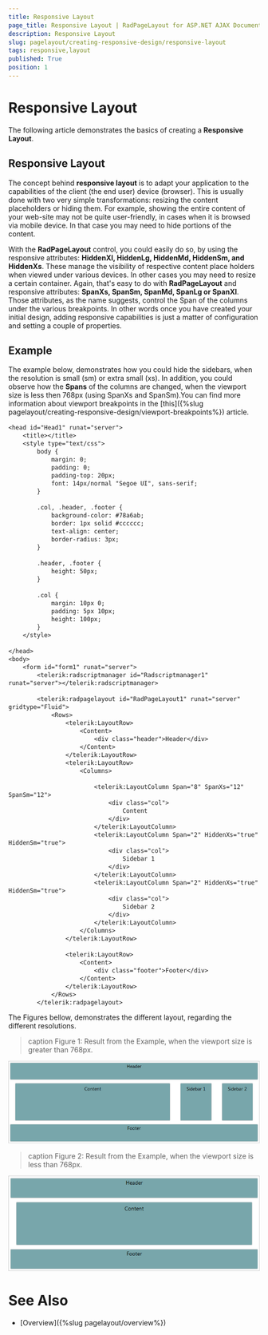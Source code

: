```yaml
---
title: Responsive Layout
page_title: Responsive Layout | RadPageLayout for ASP.NET AJAX Documentation
description: Responsive Layout
slug: pagelayout/creating-responsive-design/responsive-layout
tags: responsive,layout
published: True
position: 1
---
```


# Responsive Layout



The following article demonstrates the basics of creating a **Responsive Layout**.

## Responsive Layout

The concept behind **responsive layout** is to adapt your application to the capabilities of the client (the end user) device (browser). This is usually done with two very simple transformations: resizing the content placeholders or hiding them. For example, showing the entire content of your web-site may not be quite user-friendly, in cases when it is browsed via mobile device. In that case you may need to hide portions of the content.

With the **RadPageLayout** control, you could easily do so, by using the responsive attributes: **HiddenXl, HiddenLg, HiddenMd, HiddenSm, and HiddenXs**. These manage the visibility of respective content place holders when viewed under various devices. In other cases you may need to resize a certain container. Again, that's easy to do with **RadPageLayout** and responsive attributes: **SpanXs, SpanSm, SpanMd, SpanLg or SpanXl**. Those attributes, as the name suggests, control the Span of the columns under the various breakpoints. In other words once you have created your initial design, adding responsive capabilities is just a matter of configuration and setting a couple of properties.

## Example

The example below, demonstrates how you could hide the sidebars, when the resolution is small (sm) or extra small (xs). In addition, you could observe how the **Spans** of the columns are changed, when the viewport size is less then 768px (using SpanXs and SpanSm).You can find more information about viewport breakpoints in the [this]({%slug pagelayout/creating-responsive-design/viewport-breakpoints%}) article.

````ASPNET
<head id="Head1" runat="server">
    <title></title>
    <style type="text/css">
        body {
            margin: 0;
            padding: 0;
            padding-top: 20px;
            font: 14px/normal "Segoe UI", sans-serif;
        }

        .col, .header, .footer {
            background-color: #78a6ab;
            border: 1px solid #cccccc;
            text-align: center;
            border-radius: 3px;
        }

        .header, .footer {
            height: 50px;
        }

        .col {
            margin: 10px 0;
            padding: 5px 10px;
            height: 100px;
        }
    </style>

</head>
<body>
    <form id="form1" runat="server">
        <telerik:radscriptmanager id="Radscriptmanager1" runat="server"></telerik:radscriptmanager>

        <telerik:radpagelayout id="RadPageLayout1" runat="server" gridtype="Fluid">
            <Rows>
                <telerik:LayoutRow>
                    <Content>
                        <div class="header">Header</div>
                    </Content>
                </telerik:LayoutRow>
                <telerik:LayoutRow>
                    <Columns>

                        <telerik:LayoutColumn Span="8" SpanXs="12" SpanSm="12">
                            <div class="col">
                                Content
                            </div>
                        </telerik:LayoutColumn>
                        <telerik:LayoutColumn Span="2" HiddenXs="true" HiddenSm="true">
                            <div class="col">
                                Sidebar 1
                            </div>
                        </telerik:LayoutColumn>
                        <telerik:LayoutColumn Span="2" HiddenXs="true" HiddenSm="true">
                            <div class="col">
                                Sidebar 2
                            </div>
                        </telerik:LayoutColumn>
                    </Columns>
                </telerik:LayoutRow>

                <telerik:LayoutRow>
                    <Content>
                        <div class="footer">Footer</div>
                    </Content>
                </telerik:LayoutRow>
            </Rows>
		</telerik:radpagelayout>
````



The Figures bellow, demonstrates the different layout, regarding the different resolutions. 
>caption Figure 1: Result from the Example, when the viewport size is greater than 768px.

![page-layout-responsive-design-overview 1](images/page-layout-responsive-design-overview1.png)
>caption Figure 2: Result from the Example, when the viewport size is less than 768px.

![page-layout-responsive-design-overview 2](images/page-layout-responsive-design-overview2.png)

# See Also

 * [Overview]({%slug pagelayout/overview%})
